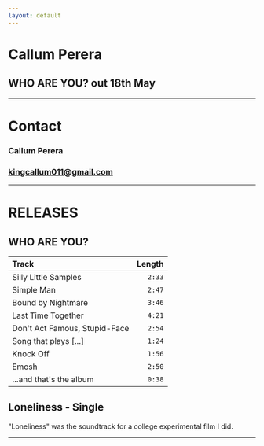 ```yaml
---
layout: default
---
```


# **Callum Perera**
## **WHO ARE YOU?** out 18th May
* * *

# Contact
### Callum Perera
### kingcallum011@gmail.com
* * *

# RELEASES

## WHO ARE YOU?
| Track        | Length      |
| :---         |        ---: |
| Silly Little Samples | `2:33`      |
| Simple Man | `2:47` |
| Bound by Nightmare | `3:46` |
| Last Time Together | `4:21` |
| Don't Act Famous, Stupid-Face | `2:54` |
| Song that plays [...] | `1:24` |
| Knock Off | `1:56` |
| Emosh | `2:50` |
| ...and that's the album | `0:38` |

## Loneliness - Single
"Loneliness" was the soundtrack for a college experimental film I did.


* * *

